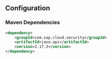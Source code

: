 ## Configuration

### Maven Dependencies
```xml
<dependency>
    <groupId>com.sap.cloud.security</groupId>
    <artifactId>java-api</artifactId>
    <version>2.17.3</version>
</dependency>
```
